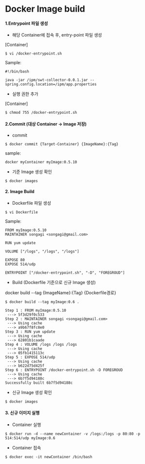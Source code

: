 # Docker Image build

#### 1.Entrypoint 파일 생성

  * 해당 Container에 접속 후, entry-point 파일 생성

  [Container]
```
$ vi /docker-entrypoint.sh
```

  Sample:
```
#!/bin/bash

java -jar /ipm/swt-collector-0.0.1.jar --spring.config.location=/ipm/app.properties
```

  - 실행 권한 추가

  [Container]
```
$ chmod 755 /docker-entrypoint.sh
```

#### 2.Commit (대상 Container -> Image 저장)

  * commit
  
```
$ docker commit {Target-Container} {ImageName}:{Tag}
```

  sample:
```
docker myContainer myImage:0.5.10
```

  * 기준 Image 생성 확인
```
$ docker images
```

#### 2. Image Build

  * Dockerfile 파일 생성

```
$ vi Dockerfile
```

  Sample:
```
FROM myImage:0.5.10
MAINTAINER songagi <songagi@gmail.com>

RUN yum update

VOLUME ["/logs", "/logs", "/logs"]

EXPOSE 80
EXPOSE 514/udp

ENTRYPOINT ["/docker-entrypoint.sh", "-D", "FOREGROUD"]
```

  * Build (Dockerfile 기준으로 신규 Image 생성)

  docker build --tag {ImageName}:{Tag} {Dockerfile경로}
  
```
$ docker build --tag myImage:0.6 .
```

```
Step 1 : FROM myImage:0.5.10
 ---> 5f3d29f0c533
Step 2 : MAINTAINER songagi <songagi@gmail.com>
 ---> Using cache
 ---> a9b67f8fc8e0
Step 3 : RUN yum update
 ---> Using cache
 ---> 62801b1caade
Step 4 : VOLUME /logs /logs /logs
 ---> Using cache
 ---> 05fb1415113c
Step 5 : EXPOSE 514/udp
 ---> Using cache
 ---> b622d75d425f
Step 6 : ENTRYPOINT /docker-entrypoint.sh -D FOREGROUD
 ---> Using cache
 ---> 6b7f5d94188c
Successfully built 6b7f5d94188c
```

  * 신규 Image 생성 확인
```
$ docker images
```

#### 3. 신규 이미지 실행

  * Container 실행
```
$ docker run -d --name newContainer -v /logs:/logs -p 80:80 -p 514:514/udp myImage:0.6
```

  * Container 접속
```
$ docker exec -it newContainer /bin/bash
```

